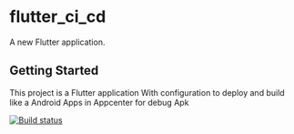 # flutter_ci_cd

A new Flutter application.

## Getting Started

This project is a Flutter application With configuration 
to deploy and build like a Android Apps in Appcenter for debug Apk

[![Build status](https://build.appcenter.ms/v0.1/apps/3b5b717d-cc54-40a8-84b6-42cb13ba6591/branches/ci_cd_Android/badge)](https://appcenter.ms)

